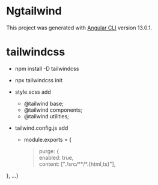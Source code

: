 # Ngtailwind

This project was generated with [Angular CLI](https://github.com/angular/angular-cli) version 13.0.1.

# tailwindcss

- npm install -D tailwindcss
- npx tailwindcss init
- style.scss add
  - @tailwind base;
  - @tailwind components;
  - @tailwind utilities;
- tailwind.config.js add

  - module.exports = {
    > purge: {  
    > enabled: true,  
    > content: ["./src/**/*.{html,ts}"],  

},
...}
